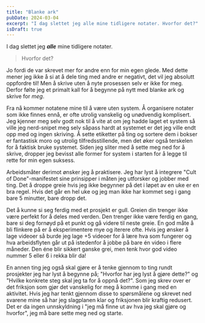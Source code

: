 ```yaml
---
title: "Blanke ark"
pubDate: 2024-03-04
excerpt: "I dag slettet jeg alle mine tidligere notater. Hvorfor det?"
isDraft: true
---
```


I dag slettet jeg _**alle**_ mine tidligere notater.

> Hvorfor det?

Jo fordi de var skrevet mer for andre enn for min egen glede. Med dette mener jeg ikke å si at å dele ting med andre er negativt, det vil jeg absolutt oppfordre til! Men å skrive uten å nyte prosessen selv er ikke for meg. Derfor følte jeg et primalt kall for å begynne på nytt med blanke ark og skrive for _meg_.

Fra nå kommer notatene mine til å være uten system. Å organisere notater som ikke finnes ennå, er ofte utrolig vanskelig og unødvendig komplisert. Jeg kjenner meg selv godt nok til å vite at om jeg hadde laget et system så ville jeg nerd-snipet meg selv såpass hardt at systemet er det jeg ville endt opp med og ingen skriving. Å sette etiketter på ting og sortere dem i bokser er fantastisk moro og utrolig tilfredsstillende, men det øker også terskelen for å faktisk bruke systemet. Siden jeg sliter med å sette meg ned for å skrive, dropper jeg bevisst alle former for system i starten for å legge til rette for min egen suksess.

Arbeidsmåter derimot ønsker jeg å praktisere. Jeg har lyst å integrere "Cult of Done"-manifestet sine prinsipper i måten jeg utforsker og jobber med ting. Det å droppe greie hvis jeg ikke begynner på det i løpet av en uke er en bra regel. Hvis det går en hel uke og jeg man ikke har kommet seg i gang bare 5 minutter, bare dropp det.

Det å kunne si seg ferdig med et prosjekt er gull. Greien din trenger ikke være perfekt for å deles med verden. Den trenger ikke være ferdig en gang, bare si deg fornøyd på et punkt og gå videre til neste greie. En god måte å bli flinkere på er å eksperimentere mye og iterere ofte. Hvis jeg ønsker å lage videoer så burde jeg lage +5 videoer for å lære hva som fungerer og hva arbeidsflyten går ut på istedenfor å jobbe på bare én video i flere måneder. Den éne blir sikkert ganske grei, men tenk hvor god video nummer 5 eller 6 i rekka blir da!

En annen ting jeg også skal gjøre er å tenke gjennom to ting rundt prosjekter jeg har lyst å begynne på; "Hvorfor har jeg lyst å gjøre dette?" og "Hvilke konkrete steg skal jeg ta for å oppnå det?". Som jeg skrev over er det friksjon som gjør det vanskelig for meg å komme i gang med en aktivitet. Hvis jeg har tenkt gjennom disse to spørsmålene og skrevet ned svarene mine så har jeg slagplanen klar og friksjonen blir kraftig redusert. Det er da ingen unnskyldning i "jeg må finne ut av hva jeg skal gjøre og hvorfor", jeg må bare sette meg ned og starte.
